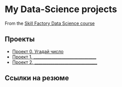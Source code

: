 # My Data-Science projects


From the [Skill Factory Data Science course](https://skillfactory.ru/data-scientist-pro)

## Проекты

* [Проект 0. Угадай число](https://github.com/dutch1989/SF-Projects/tree/master/SF%20Projects/project%200)
* [Проект 1. _______________________________](______)
* [Проект 2. _______________________________](______)

## Ссылки на резюме